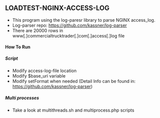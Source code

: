 
## LOADTEST-NGINX-ACCESS-LOG
- This program using the log-paresr library to parse NGINX access_log.
- Log-parser repo: https://github.com/kassner/log-parser
- There are 20000 rows in www[.]commercialtrucktrader[.]com[.]access[.]log file

#### How To Run
##### Script
- Modify access-log-file location
- Modify $base_uri variable
- Modify setFormat when needed (Detail Info can be found in: https://github.com/kassner/log-parser)
##### Multi processes 
- Take a look at multithreads.sh and multiprocess.php scripts
